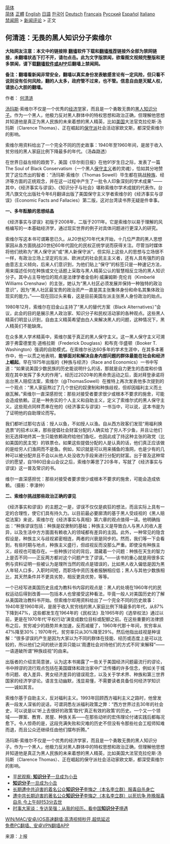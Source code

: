  <!-- 面包屑导航 --> <div class="breadcrumb"><!-- GTranslate: https://gtranslate.io/ -->  <div class="switcher notranslate">  <div class="selected">  <a href="#" onclick="return false;"> 简体</a>  </div>  <div class="option">  <a href="https://www.bannedbook.org" onclick="doGTranslate('zh-CN|zh-CN');jQuery('div.switcher div.selected a').html(jQuery(this).html());return false;" title="简体中文" class="nturl selected"> 简体</a>  <a href="https://www.bannedbook.org/zh-tw/" onclick="doGTranslate('zh-CN|zh-TW');jQuery('div.switcher div.selected a').html(jQuery(this).html());return false;" title="繁體中文" class="nturl"> 正體</a>  <a href="https://www.bannedbook.org/en/" onclick="doGTranslate('zh-CN|en');jQuery('div.switcher div.selected a').html(jQuery(this).html());return false;" title="English" class="nturl"> English</a>  <a href="https://www.bannedbook.org/ja/" onclick="doGTranslate('zh-CN|ja');jQuery('div.switcher div.selected a').html(jQuery(this).html());return false;" title="日本語" class="nturl"> 日語</a>  <a href="https://www.bannedbook.org/ko/" onclick="doGTranslate('zh-CN|ko');jQuery('div.switcher div.selected a').html(jQuery(this).html());return false;" title="한국어" class="nturl"> 한국어</a>  <a href="https://www.bannedbook.org/de/" onclick="doGTranslate('zh-CN|de');jQuery('div.switcher div.selected a').html(jQuery(this).html());return false;" title="Deutsch" class="nturl"> Deutsch</a>  <a href="https://www.bannedbook.org/fr/" onclick="doGTranslate('zh-CN|fr');jQuery('div.switcher div.selected a').html(jQuery(this).html());return false;" title="Français" class="nturl"> Français</a>  <a href="https://www.bannedbook.org/ru/" onclick="doGTranslate('zh-CN|ru');jQuery('div.switcher div.selected a').html(jQuery(this).html());return false;" title="Русский" class="nturl"> Русский</a>  <a href="https://www.bannedbook.org/es/" onclick="doGTranslate('zh-CN|es');jQuery('div.switcher div.selected a').html(jQuery(this).html());return false;" title="Español" class="nturl"> Español</a>  <a href="https://www.bannedbook.org/it/" onclick="doGTranslate('zh-CN|it');jQuery('div.switcher div.selected a').html(jQuery(this).html());return false;" title="Italiano" class="nturl"> Italiano</a>  </div>  </div>      <div class='breadcrumb-sub'><!-- Breadcrumb NavXT 6.3.0 --> <a href="https://www.bannedbook.org/" class="home">禁闻网</a> &gt; <a href="https://www.bannedbook.org/bnews/comments/" class="category">新闻评论</a> &gt; 正文</div></div><h2>何清涟：无畏的黑人知识分子索维尔</h2> <p class="notice"><b>大陆网友注意：本文中的链接除 <a href="https://github.com/bannedbook/fanqiang" >翻墙</a>软件下载和<a href="https://github.com/killgcd/justmysocks/blob/master/README.md">翻墙推荐</a>链接外全部为禁网链接，未翻墙状态下打不开，请勿点击。此为文字版禁闻，欲看图文视频完整版和更多禁闻，请下载<a href="https://github.com/bannedbook/fanqiang">翻墙软件或APP</a>后翻墙上禁闻网。</p><p>备注：翻墙看新闻非常安全，翻墙以真实身份发表敏感言论有一定风险，但只看不说则没有任何风险，翻的人太多，政府管不过来，也不管。信息自由是天赋人权，请放心大胆的翻墙。</b></p>  <div class="entry"> <p>作者： <a href="https://www.bannedbook.org/bnews/tag/%e4%bd%95%e6%b8%85%e6%b6%9f/" class="st_tag internal_tag" rel="tag" title="标签 何清涟 下的日志">何清涟</a></p> <p id="summary"><a href="https://www.bannedbook.org/bnews/tag/%E6%B1%A4%E7%8E%9B%E6%96%AF/" class="st_tag internal_tag" rel="tag" title="标签 汤玛斯 下的日志">汤玛斯</a>·索维尔不仅是一个优秀的<a href="https://www.bannedbook.org/bnews/tag/%E7%BB%8F%E6%B5%8E%E5%AD%A6/" class="st_tag internal_tag" rel="tag" title="标签 经济学 下的日志">经济学</a>家，而且是一个勇敢无畏的<a href="https://www.bannedbook.org/bnews/tag/%e9%bb%91%e4%ba%ba/" class="st_tag internal_tag" rel="tag" title="标签 黑人 下的日志">黑人</a><a href="https://www.bannedbook.org/bnews/tag/%e7%9f%a5%e8%af%86%e5%88%86%e5%ad%90/" class="st_tag internal_tag" rel="tag" title="标签 知识分子 下的日志">知识分子</a>。作为一个黑人，他极力反对黑人群体中的特权思想和政治正确，但理解他思想并知道他是真正为黑人民族的未来着想的黑人精英，比如<a href="https://www.bannedbook.org/bnews/tag/%e7%be%8e%e5%9b%bd/" class="st_tag internal_tag" rel="tag" title="标签 美国 下的日志">美国</a>大法官克拉伦斯·汤玛斯（Clarence Thomas）、正在崛起的<a href="https://www.bannedbook.org/bnews/tag/%E4%BF%9D%E5%AE%88%E6%B4%BE/" class="st_tag internal_tag" rel="tag" title="标签 保守派 下的日志">保守派</a>社会活动家欧文斯，都深受索维尔的影响。</p> <p id="conimg">索维尔用资料给出了一个完全不同的历史故事：1940年至1960年间，是居于收入贫穷线的黑人家庭比例下降最多的年代。（汤森路透）</p> <p>在世界日益左倾的趋势下，美国《华尔街日报》在他91岁生日之际，发表了一篇The Soul of Black Conservatism（一个黑人<a href="https://www.bannedbook.org/bnews/tag/%e4%bf%9d%e5%ae%88%e4%b8%bb%e4%b9%89/" class="st_tag internal_tag" rel="tag" title="标签 保守主义 下的日志">保守主义</a>者的灵魂），恰如其分地赞赏了这位杰出的智者：“汤玛斯·索维尔（Thomas Sowell）毕生都在挑战<a href="https://www.bannedbook.org/bnews/tag/%E7%A7%8D%E6%97%8F/" class="st_tag internal_tag" rel="tag" title="标签 种族 下的日志">种族</a>、经济等方面的正统观念，并在这一过程中产生了一批令人印象深刻的学术成果”——其中，《经济事实与谬误》、《知识分子与社会》堪称索维尔学术成就的代表作。台湾八旗文化出版社今年6月翻译出版了美国保守主义学者索维尔的《经济事实与谬误》（Economic Facts and Fallacies）第二版，这对台湾读书界无疑是件幸事。</p>  <p><strong>一、多年酝酿的思想结晶</strong></p> <p>《经济事实与谬误》初版于2008年，二版于2011年。它是索维尔以易于理解的风格编写的一本基础经济学，通过现实世界的例子对具体问题进行更深入的研究。</p> <p>索维尔写这本书可谓筹思已久。从20世纪70年代末开始，十几位严肃的黑人思想家因从各方面挑战20世纪60年代固化的民权正统学说而获得关注。尽管当时媒体将他们统称为“黑人保守派”或“黑人新保守派”，但实际上这些人的思想与立场很不一样，有政治立场上坚定的左派、欧洲式的社会民主主义者，还有人具有强烈的自由意志主义倾向，后来人们意识到，为他们贴上“保守”的标签只是一种速记方法，用来描述任何在种族或文化话题上采取与黑人精英公认的智慧相反立场的黑人知识分子。其中占主导地位的观点是法律学者金伯利·威廉姆斯·克伦肖（Kimberlé Williams Crenshaw）的主张，她认为“黑人社区必须发展并保持一种独特的政治意识”，因为“黑人社区最宝贵的政治资产一直是其主张集体身份和命名其集体政治现实的能力。”——现在回过头来看，这是目前美国左派主张黑人身份政治的始点。</p> <p>1980年12月，索维尔在旧金山主持了“黑人的替代方案（Black Alternatives）”会议，此会的目的是展示黑人政治家、知识分子和民权活动家的各种观点。这些黑人精英们明显认识到，自由主义精英希望由白人来解决黑人的问题，这种情况下，黑人精英们不能缺席。</p>  <p>在众多黑人学术精英中，索维尔属于真正的黑人保守主义。这一黑人保守主义可溯源于弗雷德里克·道格拉斯（Frederick Douglass）和布克·华盛顿（Booker T. Washington）强调的自助模式。在索维尔长达60多年的学术生涯中，在其多本著作中，他一以贯之地表明，<strong>能够面对和解决自身内部问题的群体最能在社会和经济上崛起</strong>。早在1975年出版的《种族与经济》（Race and Economics）一书中写道：“如果说美国少数民族的历史能说明什么的话，那就是自力更生的态度和价值观在其中发挥了多大的作用”。经历过2020年的黑命贵运动之后，面对拜登承诺将出台黑人赔偿法案，索维尔（@ThomasSowell）在推特上再次发表他多次提到的一个观点：“黑人家庭熬过了几个世纪的奴隶制和种族歧视，但却因福利主义而土崩瓦解。”索维尔一直深感担忧：那些对接受者要求很少或根本不要求的施舍，可能会造成依赖。正是一种务实的个人主义和自助主义，定义了索维尔式的黑人保守主义。这些观点同样贯串在他的《经济事实与谬误》一书当中，可以说，这本书是为了证明他的自助理论而写。</p> <p>我们都听过那句古话：授人以鱼，不如授人以渔。自从西方政客们发现“用福利换选票”的招术以来，那些提倡社会财富分配的人确实给了穷人不少鱼，并且让他们别无选择地终其一生只能依赖政府给他们鱼吃，也因此成了持这种主张的政党（比如美国的民主党）的铁票仓。如果这些提倡分配的人是认真的话，他们真正应该做的是给穷人们渔网而不是鱼。例如，知识就是可以用来捕鱼的渔网，也是少有的几种可以被分配并且不会以从他人处没收为手段来进行分配的财富。出于普及这种常识的愿望，自1980旧金山会议之后，索维尔筹思了20多年，写就了《经济事实与谬误》这一普及常识的书。</p> <p>维尔一直深感担忧：那些对接受者要求很少或根本不要求的施舍，可能会造成依赖。（摄影：李濠仲）</p> <p><strong>二、索维尔挑战那些政治正确的谬见</strong></p>  <p>《经济事实和谬误》的主题之一是，谬误不仅仅是疯狂的想法，而且实际上具有一定的合理性，使它们具有持久力。以目前最必要廓清的基于黑人受歧视的《黑人赔偿法案》来说，索维尔在《经济事实与真相》第六章的观点值得一读。他明确指出：“种族谬误包括：种族是奴隶制的基础；种族主义是导致白人与黑人的收人差异，以及生活中方方面面有赖收入的领域都有差异的主因。此外，一种常见的隐含假设是，种族主义与歧视紧密相连，两者的兴衰是同步的。然而，我们等一下会看到，有些时期与地点，种族主义盛行，但歧视反而没那么严重。即使没有种族主义，歧视也可能存在。一些种族讨论的背后，潜藏着一个问题：种族在天生的智力上是否不同——正反两方都对这个问题产生了谬误。”——该书的重心就是用很多实例与资料证明一些被认为是理所当然的观点是错误的，比如黑人收入偏低是因为黑人年轻人口多，入职时间短，而职场中资历浅者报酬相应低；黑人与其他少数族相比，其天然条件并不更具劣势，相反更具优势，等等。</p> <p>一个已经写进美国历史且成为教科书内容的观点是：黑人的处境在1960年代的民权运动后得到改善——包括本人也曾接受这种看法，毕竟一般人对美国历史的了解从美国政治教科书开始。但索维尔却用资料给出了一个完全不同的历史故事：1940年至1960年间，是居于收入贫穷线的黑人家庭比例下降最多的年代，从87%下降到47%，这些都发生在1964年的《民权法》及1965年的《选举权法》通过以前，更是在1970年代‘平权行动’演变成数位目标或配额之前。在这些重要的法律颁布之后，贫穷减少的趋势并未加速，反而减缓了，1960年代那十年间，贫穷率从47%降至30%；1970年代，贫穷率只从30%降至29%。然后他指出歧视是种误解：“很多谬误的产生是因为大家以为不同的群体在技能、经历或态度上是可以比较的，所以他们之间的统计差异只能以‘周遭社会对待他们的方式不同’来解释”——一语道破所谓“种族歧视”的由来。</p> <p>出版者的介绍言简意骇，认为这本书揭露了一些关于美国经济问题最流行的谬论，书中辨谬的流行观点包括在美国媒体和政治家中广泛传播的许多信念，例如关于城市问题、收入差异、男女经济差异的错误观念，以及关于学术界、种族和第三世界国家的经济学谬论。语言生动幽默，浅显易懂，不需要读者具备任何经济学知识——诚如其言。</p> <p>索维尔基于自助主义，反对福利主义。1993年回顾西方福利主义之路时，他曾发表一段发人深省的说话，可谓洞悉左派福利政策之弊：“西方世界过去30年的社会史，可以说是以‘听上去很好的政策’取代‘真正有效的政策’的历史。一个又一个领域——罪案、教育、房屋、种族关系——在那些动听的宏伟理论付诸实践后都每况愈下。令人惊奇的是，这段充满失败和灾难的历史不但没有令那些社会工程师知难而退，而且公众还继续任由他们摆布折腾。”</p>  <p>汤玛斯·索维尔不仅是一个优秀的经济学家，而且是一个勇敢无畏的黑人知识分子。作为一个黑人，他极力反对黑人群体中的特权思想和政治正确，但理解他思想并知道他是真正为黑人民族的未来着想的黑人精英，比如美国大法官克拉伦斯·汤玛斯（Clarence Thomas）、正在崛起的保守派社会活动家欧文斯，都深受索维尔的影响。</p> <ul class='op-related-articles' title='相关阅读'> <li><a href='https://www.bannedbook.org/bnews/comments/20210725/1593762.html' target='_blank'>平民观察: <b>知识分子</b>一旦成为小丑</a></li> <li><a href='https://www.bannedbook.org/bnews/baitai/20210724/1593177.html' target='_blank'><b>知识分子</b>一旦成为小丑</a></li> <li><a href='https://www.bannedbook.org/bnews/cbnews/20210723/1592784.html' target='_blank'>长期遭中共迫害的着名公众<b>知识分子</b>李悔之（本名李立群）服毒自杀身亡</a></li> <li><a href='https://www.bannedbook.org/bnews/weiquan/20210723/1592603.html' target='_blank'>遭中共长期迫害的著名公众<b>知识分子</b>李悔之&#65288;本名李立群&#65289;以死抗争 昨晚服毒自杀 今上午8时53分去世</a></li> <li><a href='https://www.bannedbook.org/bnews/comments/20210713/1586395.html' target='_blank'>时事大家谈：专访吴强：从我的经历，看中国<b>知识分子</b>境遇</a></li> </ul> <p class="texttj"> <a href="https://github.com/bannedbook/fanqiang/wiki/V2ray%E6%9C%BA%E5%9C%BA" target="_blank">WIN/MAC/安卓/iOS高速翻墙:高清视频秒开,超低延迟</a><br/> <a href="https://github.com/bannedbook/fanqiang/wiki/%E7%A6%81%E9%97%BB%E7%BD%91%E5%AE%89%E5%8D%93%E7%BF%BB%E5%A2%99%E6%96%B0%E9%97%BBAPP" target="_blank">免费PC翻墙、安卓VPN翻墙APP</a></p><p> 来源：上报 </p><a name='sharetosocial'></a>  <div style="margin-bottom:5px;padding-bottom:5px;clear:both"> <div id="archive-pix-1" class="banner-ads"> <!-- AuctionX Display platform tag START --> <div id="26318x728x90x621x_ADSLOT2" clicktrack="%%CLICK_URL_ESC%%"></div> <!-- AuctionX Display platform tag END --> </div> <div id="archive-pix-2" class="banner-ads"> <!-- AuctionX Display platform tag START --> <div id="26315x300x250x621x_ADSLOT2" clicktrack="%%CLICK_URL_ESC%%"></div> <!-- AuctionX Display platform tag END --> </div> </div>  <div id="archive-pix-1" class="banner-ads"> <!-- AuctionX Display platform tag START --> <div id="26318x728x90x621x_ADSLOT3" clicktrack="%%CLICK_URL_ESC%%"></div> <!-- AuctionX Display platform tag END --> </div> </div><!--END ENTRY--> 